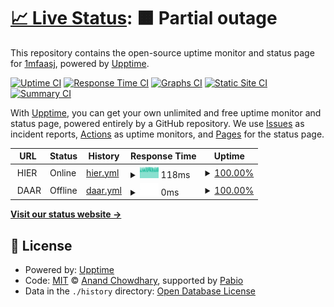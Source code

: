 # [📈 Live Status](https://uppie.d4bbe.com): <!--live status--> **🟧 Partial outage**

This repository contains the open-source uptime monitor and status page for [1mfaasj](https://uppie.d4bbe.com), powered by [Upptime](https://github.com/upptime/upptime).

[![Uptime CI](https://github.com/1mfaasj/uppie/workflows/Uptime%20CI/badge.svg)](https://github.com/1mfaasj/uppie/actions?query=workflow%3A%22Uptime+CI%22)
[![Response Time CI](https://github.com/1mfaasj/uppie/workflows/Response%20Time%20CI/badge.svg)](https://github.com/1mfaasj/uppie/actions?query=workflow%3A%22Response+Time+CI%22)
[![Graphs CI](https://github.com/1mfaasj/uppie/workflows/Graphs%20CI/badge.svg)](https://github.com/1mfaasj/uppie/actions?query=workflow%3A%22Graphs+CI%22)
[![Static Site CI](https://github.com/1mfaasj/uppie/workflows/Static%20Site%20CI/badge.svg)](https://github.com/1mfaasj/uppie/actions?query=workflow%3A%22Static+Site+CI%22)
[![Summary CI](https://github.com/1mfaasj/uppie/workflows/Summary%20CI/badge.svg)](https://github.com/1mfaasj/uppie/actions?query=workflow%3A%22Summary+CI%22)

With [Upptime](https://upptime.js.org), you can get your own unlimited and free uptime monitor and status page, powered entirely by a GitHub repository. We use [Issues](https://github.com/1mfaasj/uppie/issues) as incident reports, [Actions](https://github.com/1mfaasj/uppie/actions) as uptime monitors, and [Pages](https://uppie.d4bbe.com) for the status page.

<!--start: status pages-->
<!-- This summary is generated by Upptime (https://github.com/upptime/upptime) -->
<!-- Do not edit this manually, your changes will be overwritten -->
<!-- prettier-ignore -->
| URL | Status | History | Response Time | Uptime |
| --- | ------ | ------- | ------------- | ------ |
| <img alt="" src="https://icons.duckduckgo.com/ip3/null.ico" height="13"> HIER | Online | [hier.yml](https://github.com/1mfaasj/uppie/commits/HEAD/history/hier.yml) | <details><summary><img alt="Response time graph" src="./graphs/hier/response-time-week.png" height="20"> 118ms</summary><br><a href="https://uppie.d4bbe.com/history/hier"><img alt="Response time 133" src="https://img.shields.io/endpoint?url=https%3A%2F%2Fraw.githubusercontent.com%2F1mfaasj%2Fuppie%2FHEAD%2Fapi%2Fhier%2Fresponse-time.json"></a><br><a href="https://uppie.d4bbe.com/history/hier"><img alt="24-hour response time 114" src="https://img.shields.io/endpoint?url=https%3A%2F%2Fraw.githubusercontent.com%2F1mfaasj%2Fuppie%2FHEAD%2Fapi%2Fhier%2Fresponse-time-day.json"></a><br><a href="https://uppie.d4bbe.com/history/hier"><img alt="7-day response time 118" src="https://img.shields.io/endpoint?url=https%3A%2F%2Fraw.githubusercontent.com%2F1mfaasj%2Fuppie%2FHEAD%2Fapi%2Fhier%2Fresponse-time-week.json"></a><br><a href="https://uppie.d4bbe.com/history/hier"><img alt="30-day response time 127" src="https://img.shields.io/endpoint?url=https%3A%2F%2Fraw.githubusercontent.com%2F1mfaasj%2Fuppie%2FHEAD%2Fapi%2Fhier%2Fresponse-time-month.json"></a><br><a href="https://uppie.d4bbe.com/history/hier"><img alt="1-year response time 133" src="https://img.shields.io/endpoint?url=https%3A%2F%2Fraw.githubusercontent.com%2F1mfaasj%2Fuppie%2FHEAD%2Fapi%2Fhier%2Fresponse-time-year.json"></a></details> | <details><summary><a href="https://uppie.d4bbe.com/history/hier">100.00%</a></summary><a href="https://uppie.d4bbe.com/history/hier"><img alt="All-time uptime 100.00%" src="https://img.shields.io/endpoint?url=https%3A%2F%2Fraw.githubusercontent.com%2F1mfaasj%2Fuppie%2FHEAD%2Fapi%2Fhier%2Fuptime.json"></a><br><a href="https://uppie.d4bbe.com/history/hier"><img alt="24-hour uptime 100.00%" src="https://img.shields.io/endpoint?url=https%3A%2F%2Fraw.githubusercontent.com%2F1mfaasj%2Fuppie%2FHEAD%2Fapi%2Fhier%2Fuptime-day.json"></a><br><a href="https://uppie.d4bbe.com/history/hier"><img alt="7-day uptime 100.00%" src="https://img.shields.io/endpoint?url=https%3A%2F%2Fraw.githubusercontent.com%2F1mfaasj%2Fuppie%2FHEAD%2Fapi%2Fhier%2Fuptime-week.json"></a><br><a href="https://uppie.d4bbe.com/history/hier"><img alt="30-day uptime 100.00%" src="https://img.shields.io/endpoint?url=https%3A%2F%2Fraw.githubusercontent.com%2F1mfaasj%2Fuppie%2FHEAD%2Fapi%2Fhier%2Fuptime-month.json"></a><br><a href="https://uppie.d4bbe.com/history/hier"><img alt="1-year uptime 100.00%" src="https://img.shields.io/endpoint?url=https%3A%2F%2Fraw.githubusercontent.com%2F1mfaasj%2Fuppie%2FHEAD%2Fapi%2Fhier%2Fuptime-year.json"></a></details>
| <img alt="" src="https://icons.duckduckgo.com/ip3/null.ico" height="13"> DAAR | Offline | [daar.yml](https://github.com/1mfaasj/uppie/commits/HEAD/history/daar.yml) | <details><summary><img alt="Response time graph" src="./graphs/daar/response-time-week.png" height="20"> 0ms</summary><br><a href="https://uppie.d4bbe.com/history/daar"><img alt="Response time 121" src="https://img.shields.io/endpoint?url=https%3A%2F%2Fraw.githubusercontent.com%2F1mfaasj%2Fuppie%2FHEAD%2Fapi%2Fdaar%2Fresponse-time.json"></a><br><a href="https://uppie.d4bbe.com/history/daar"><img alt="24-hour response time 0" src="https://img.shields.io/endpoint?url=https%3A%2F%2Fraw.githubusercontent.com%2F1mfaasj%2Fuppie%2FHEAD%2Fapi%2Fdaar%2Fresponse-time-day.json"></a><br><a href="https://uppie.d4bbe.com/history/daar"><img alt="7-day response time 0" src="https://img.shields.io/endpoint?url=https%3A%2F%2Fraw.githubusercontent.com%2F1mfaasj%2Fuppie%2FHEAD%2Fapi%2Fdaar%2Fresponse-time-week.json"></a><br><a href="https://uppie.d4bbe.com/history/daar"><img alt="30-day response time 0" src="https://img.shields.io/endpoint?url=https%3A%2F%2Fraw.githubusercontent.com%2F1mfaasj%2Fuppie%2FHEAD%2Fapi%2Fdaar%2Fresponse-time-month.json"></a><br><a href="https://uppie.d4bbe.com/history/daar"><img alt="1-year response time 121" src="https://img.shields.io/endpoint?url=https%3A%2F%2Fraw.githubusercontent.com%2F1mfaasj%2Fuppie%2FHEAD%2Fapi%2Fdaar%2Fresponse-time-year.json"></a></details> | <details><summary><a href="https://uppie.d4bbe.com/history/daar">100.00%</a></summary><a href="https://uppie.d4bbe.com/history/daar"><img alt="All-time uptime 100.00%" src="https://img.shields.io/endpoint?url=https%3A%2F%2Fraw.githubusercontent.com%2F1mfaasj%2Fuppie%2FHEAD%2Fapi%2Fdaar%2Fuptime.json"></a><br><a href="https://uppie.d4bbe.com/history/daar"><img alt="24-hour uptime 100.00%" src="https://img.shields.io/endpoint?url=https%3A%2F%2Fraw.githubusercontent.com%2F1mfaasj%2Fuppie%2FHEAD%2Fapi%2Fdaar%2Fuptime-day.json"></a><br><a href="https://uppie.d4bbe.com/history/daar"><img alt="7-day uptime 100.00%" src="https://img.shields.io/endpoint?url=https%3A%2F%2Fraw.githubusercontent.com%2F1mfaasj%2Fuppie%2FHEAD%2Fapi%2Fdaar%2Fuptime-week.json"></a><br><a href="https://uppie.d4bbe.com/history/daar"><img alt="30-day uptime 100.00%" src="https://img.shields.io/endpoint?url=https%3A%2F%2Fraw.githubusercontent.com%2F1mfaasj%2Fuppie%2FHEAD%2Fapi%2Fdaar%2Fuptime-month.json"></a><br><a href="https://uppie.d4bbe.com/history/daar"><img alt="1-year uptime 100.00%" src="https://img.shields.io/endpoint?url=https%3A%2F%2Fraw.githubusercontent.com%2F1mfaasj%2Fuppie%2FHEAD%2Fapi%2Fdaar%2Fuptime-year.json"></a></details>

<!--end: status pages-->

[**Visit our status website →**](https://uppie.d4bbe.com)

## 📄 License

- Powered by: [Upptime](https://github.com/upptime/upptime)
- Code: [MIT](./LICENSE) © [Anand Chowdhary](https://anandchowdhary.com), supported by [Pabio](https://pabio.com)
- Data in the `./history` directory: [Open Database License](https://opendatacommons.org/licenses/odbl/1-0/)
